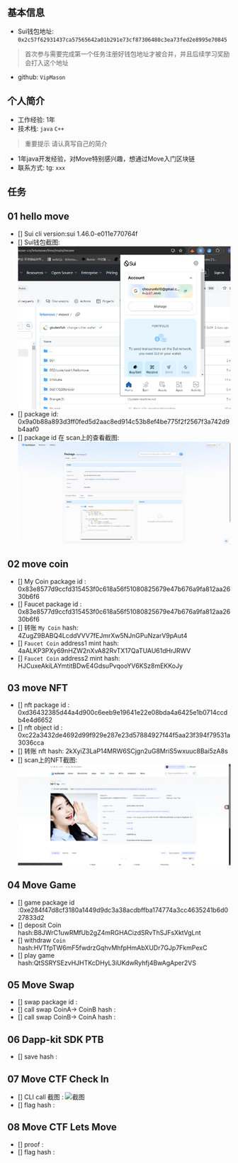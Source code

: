 ## 基本信息
- Sui钱包地址: `0x2c57f62931437ca57565642a01b291e73cf87306480c3ea73fed2e8995e70845`
> 首次参与需要完成第一个任务注册好钱包地址才被合并，并且后续学习奖励会打入这个地址
- github: `VipMason`

## 个人简介
- 工作经验: 1年
- 技术栈: `java` `C++`
> 重要提示 请认真写自己的简介
- 1年java开发经验，对Move特别感兴趣，想通过Move入门区块链
- 联系方式: tg: `xxx` 

## 任务

##   01 hello move  
- [] Sui cli version:sui 1.46.0-e011e770764f
- [] Sui钱包截图: ![Sui钱包截图](./images/sui-wallet.png)
- [] package id: 0x9a0b88a893d3ff0fed5d2aac8ed914c53b8ef4be775f2f2567f3a742d9b4aaf0
- [] package id 在 scan上的查看截图:![Scan截图](./images/sui-packageId.png)

##   02 move coin
- [] My Coin package id : 0x83e8577d9ccfd315453f0c618a56f51080825679e47b676a9fa812aa2630b6f6
- [] Faucet package id : 0x83e8577d9ccfd315453f0c618a56f51080825679e47b676a9fa812aa2630b6f6
- [] 转账 `My Coin` hash: 4ZugZ9BABQ4LcddVVV7fEJmrXw5NJnGPuNzarV9pAut4
- [] `Faucet Coin` address1 mint hash: 4aALKP3PXy69nHZW2nXvA82RvTX17QaTUAU61dHrJRWV
- [] `Faucet Coin` address2 mint hash: HJCuxeAkiLAYmtitBDwE4GdsuPvqooYV6KSz8mEKKoJy

##   03 move NFT
- [] nft package id : 0xd36432385d44a4d900c6eeb9e19641e22e08bda4a6425e1b0714ccdb4e4d6652
- [] nft object id : 0xc22a3432de4692d99f929e287e23d57884927f44f5aa23f394f79531a3036cca
- [] 转账 nft  hash: 2kXyiZ3LaP14MRW6SCjgn2uG8MriS5wxuuc8Bai5zA8s
- [] scan上的NFT截图:![Scan截图](./images/nft_iu.png)

##   04 Move Game
- [] game package id :0xe284f47d8cf3180a1449d9dc3a38acdbffba174774a3cc4635241b6d027833d2
- [] deposit Coin hash:B8JWrC1uwRMfUb2gZ4mRGHACizdSRvThSJFsXktVgLnt
- [] withdraw `Coin` hash:HVTfpTW6mF5fwdrzGqhvMhfpHmAbXUDr7GJp7FkmPexC
- [] play game hash:QtSSRYSEzvHJHTKcDHyL3iUKdwRyhfj4BwAgAper2VS

##   05 Move Swap
- [] swap package id :
- [] call swap CoinA-> CoinB  hash :
- [] call swap CoinB-> CoinA  hash :

##   06 Dapp-kit SDK PTB
- [] save hash :

##   07 Move CTF Check In
- [] CLI call 截图 : ![截图](./images/你的图片地址)
- [] flag hash :

##   08 Move CTF Lets Move
- [] proof : 
- [] flag hash :

